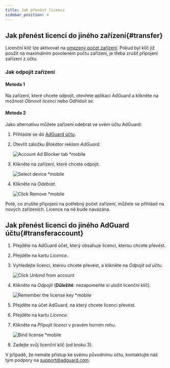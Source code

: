 ```yaml
---
title: Jak přenést licenci
sidebar_position: 4
---
```


## Jak přenést licenci do jiného zařízení{#transfer}

Licenční klíč lze aktivovat na [omezený počet zařízení](../what-is). Pokud byl klíč již použit na maximálním povoleném počtu zařízení, je třeba zrušit připojení zařízení z účtu.

### Jak odpojit zařízení

#### Metoda 1

Na zařízení, které chcete odpojit, otevřete aplikaci AdGuard a klikněte na možnost *Obnovit licenci* nebo *Odhlásit se*.

#### Metoda 2

Jako alternativu můžete zařízení odebrat ve svém účtu AdGuard:

1. Přihlaste se do [AdGuard účtu](https://adguardaccount.com/).

1. Otevřít záložku *Blokátor reklam AdGuard*.

    ![Account Ad Blocker tab *mobile](https://cdn.adtidy.org/content/kb/ad_blocker/general/newaccount-unbind-device-0.png)

1. Klikněte na zařízení, které chcete odpojit.

    ![Select device *mobile](https://cdn.adtidy.org/content/kb/ad_blocker/general/newaccount-unbind-device-1.png)

1. Klikněte na *Odebrat*.

    ![Click Remove *mobile](https://cdn.adtidy.org/content/kb/ad_blocker/general/newaccount-unbind-device-2.png)

Poté, co zrušíte připojení na potřebný počet zařízení, můžete se přihlásit na nových zařízeních. Licence na ně bude navázána.

## Jak přenést licenci do jiného AdGuard účtu{#transferaccount}

1. Přejděte na AdGuard účet, který obsahuje licenci, kterou chcete převést.

1. Přejděte na kartu *Licence*.

1. Vyhledejte licenci, kterou chcete převést, a klikněte na *Odpojit od účtu*.

    ![Click Unbind from account](https://cdn.adtidy.org/content/kb/ad_blocker/general/newaccount-transfer-to-account.png)

1. Klikněte na *Odpojit* (**Důležité**: nezapomeňte si uložit licenční klíč).

    ![Remember the license key *mobile](https://cdn.adtidy.org/content/kb/ad_blocker/general/newaccount-transfer-to-account-1.png)

1. Přejděte na účet AdGuard, na který chcete licenci převést.

1. Přejděte na kartu *Licence*.

1. Klikněte na *Připojit licenci* v pravém horním rohu.

    ![Bind license *mobile](https://cdn.adtidy.org/content/kb/ad_blocker/general/newaccount-transfer-to-account-2.png)

1. Zadejte svůj licenční klíč (od kroku 3).

V případě, že nemáte přístup ke svému původnímu účtu, kontaktujte náš tým podpory na support@adguard.com.
